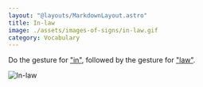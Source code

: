 ```yaml
---
layout: "@layouts/MarkdownLayout.astro"
title: In-law
image: ./assets/images-of-signs/in-law.gif
category: Vocabulary
---
```


Do the gesture for ["in"](./in),
followed by the gesture for ["law"](./law).

![In-law](@signs/in-law.gif)
